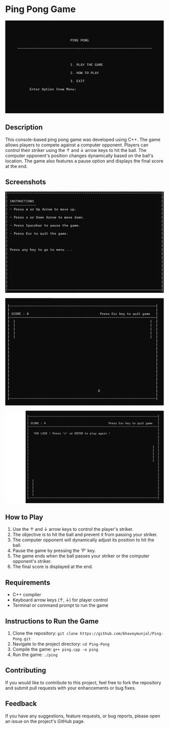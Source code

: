 # Ping Pong Game

![Ping Pong](images/main_menu.png)

## Description

This console-based ping pong game was developed using C++. The game allows players to compete against a computer opponent. Players can control their striker using the ↑ and ↓ arrow keys to hit the ball. The computer opponent's position changes dynamically based on the ball's location. The game also features a pause option and displays the final score at the end.

## Screenshots

![Instruction](images/instructions.png)

![Game in Progress](images/game_in_progress.png)

![Game Over](images/game_over.png)

## How to Play

1. Use the ↑ and ↓ arrow keys to control the player's striker.
2. The objective is to hit the ball and prevent it from passing your striker.
3. The computer opponent will dynamically adjust its position to hit the ball.
4. Pause the game by pressing the 'P' key.
5. The game ends when the ball passes your striker or the computer opponent's striker.
6. The final score is displayed at the end.

## Requirements

- C++ compiler
- Keyboard arrow keys (↑, ↓) for player control
- Terminal or command prompt to run the game

## Instructions to Run the Game

1. Clone the repository: `git clone https://github.com/bhaveymunjal/Ping-Pong.git`
2. Navigate to the project directory: `cd Ping-Pong`
3. Compile the game: `g++ ping.cpp -o ping`
4. Run the game: `./ping`

## Contributing

If you would like to contribute to this project, feel free to fork the repository and submit pull requests with your enhancements or bug fixes.

## Feedback

If you have any suggestions, feature requests, or bug reports, please open an issue on the project's GitHub page.
